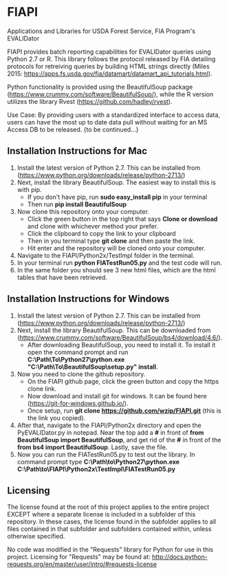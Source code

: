 # FIAPI
Applications and Libraries for USDA Forest Service, FIA Program's EVALIDator


FIAPI provides batch reporting capabilities for EVALIDator queries using Python 2.7 or R. This library follows the protocol released by FIA detailing protocols for retreiving queries by building HTML strings directly (Miles 2015: https://apps.fs.usda.gov/fia/datamart/datamart_api_tutorials.html).

Python functionality is provided using the BeautifulSoup package (https://www.crummy.com/software/BeautifulSoup/), while the R version utilizes the library Rvest (https://github.com/hadley/rvest).

Use Case: By providing users with a standardized interface to access data, users can have the most up to date data pull without waiting for an MS Access DB to be released. {to be continued...}

## Installation Instructions for Mac
1. Install the latest version of Python 2.7. This can be installed from (https://www.python.org/downloads/release/python-2713/)
2. Next, install the library BeautifulSoup. The easiest way to install this is with pip. 
   - If you don't have pip, run **sudo easy_install pip** in your terminal
   - Then run **pip install BeautifulSoup**
3. Now clone this repository onto your computer.
   - Click the green button in the top right that says **Clone or download** and clone with whichever method your prefer.
   - Click the clipboard to copy the link to your clipboard
   - Then in you terminal type **git clone** and then paste the link.
   - Hit enter and the repository will be cloned onto your computer.
4. Navigate to the FIAPI/Python2x/TestImpl folder in the terminal.
5. In your terminal run **python FIATestRun05.py** and the test code will run.
6. In the same folder you should see 3 new html files, which are the html tables that have been retrieved.

## Installation Instructions for Windows
1. Install the latest version of Python 2.7. This can be installed from (https://www.python.org/downloads/release/python-2713/)
2. Next, install the library BeautifulSoup. This can be downloaded from (https://www.crummy.com/software/BeautifulSoup/bs4/download/4.6/).
   - After downloading BeautifulSoup, you need to install it. To install it open the command prompt and run **C:\Path\To\Python27\python.exe "C:\Path\To\BeautifulSoup\setup.py" install**. 
3. Now you need to clone the github repository.
   - On the FIAPI github page, click the green button and copy the https clone link.
   - Now download and install git for windows. It can be found here (https://git-for-windows.github.io/).
   - Once setup, run **git clone https://github.com/wzip/FIAPI.git** (this is the link you copied). 
4. After that, navigate to the FIAPI/Python2x directory and open the PyEVALIDator.py in notepad. Near the top add a **#** in front of **from BeautifulSoup import BeautifulSoup**, and get rid of the **#** in front of the **from bs4 import BeautifulSoup**. Lastly, save the file.
5. Now you can run the FIATestRun05.py to test out the library. In command prompt type **C:\Path\to\Python27\python.exe C:\Path\to\FIAPI\Python2x\TestImpl\FIATestRun05.py**

## Licensing
The license found at the root of this project applies to the entire project EXCEPT where a separate license is included in a subfolder of this repository.  In these cases, the license found in the subfolder applies to all files contained in that subfolder and subfolders contained within, unless otherwise specified.

No code was modified in the "Requests" library for Python for use in this project.  Licensing for "Requests" may be found at: http://docs.python-requests.org/en/master/user/intro/#requests-license
